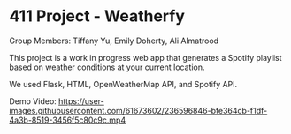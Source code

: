 # 411 Project - Weatherfy
Group Members: Tiffany Yu, Emily Doherty, Ali Almatrood

This project is a work in progress web app that generates a Spotify playlist based on weather conditions at your current location. 

We used Flask, HTML, OpenWeatherMap API, and Spotify API. 


Demo Video:
https://user-images.githubusercontent.com/61673602/236596846-bfe364cb-f1df-4a3b-8519-3456f5c80c9c.mp4

